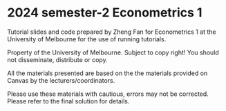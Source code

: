 # 2024 semester-2 Econometrics 1
Tutorial slides and code prepared by Zheng Fan for Econometrics 1 at the University of Melbourne for the use of running tutorials.

Property of the University of Melbourne. Subject to copy right! You should not disseminate, distribute or copy.

All the materials presented are based on the the materials provided on Canvas by the lecturers/coordinators.

Please use these materials with cautious, errors may not be corrected. Please refer to the final solution for details.
